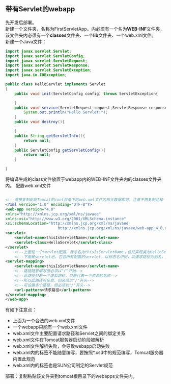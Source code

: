 ## 带有Servlet的webapp

先开发后部署。  
新建一个文件夹，名称为FirstServletApp。内必须有一个名为**WEB-INF**文件夹，该文件夹内必须有一个**classes**文件夹、一个**lib**文件夹、一个web.xml文件。  
新建一个Java文件：

```java
import javax.servlet.Servlet;
import javax.servlet.ServletConfig;
import javax.servlet.ServletRequest;
import javax.servlet.ServletResponse;
import javax.servlet.ServletException;
import java.io.IOException;

public class HelloServlet implements Servlet
{
    public void init(ServletConfig config) throws ServletException{

    }
    public void service(ServletRequest request,ServletResponse response) throws IOException,ServletException{
        System.out.println("Hello Servlet!");
    }
    public void destroy(){

    }
    public String getServletInfo(){
        return null;
    }
    public ServletConfig getServletConfig(){
        return null;
    }

}
```

将编译生成的class文件放置于webapp内的WEB-INF文件夹内的classes文件夹内。
配置web.xml文件

```xml

<!--直接复制粘贴Tomcat的conf目录下的web.xml文件内相关数据即可，注意不用复制注释-->
<?xml version="1.0" encoding="UTF-8"?>
<web-app version="4.0" 
xmlns="http://xmlns.jcp.org/xml/ns/javaee"
xmlns:xsi="http://www.w3.org/2001/XMLSchema-instance"
xsi:schemaLocation="http://xmlns.jcp.org/xml/ns/javaee
                       http://xmlns.jcp.org/xml/ns/javaee/web-app_4_0.xsd">
<servlet>
    <servlet-name>thisIsServletName</servlet-name>
    <servlet-class>HelloServlet</servlet-class>
</servlet>
    <!--上面是一个servlet配置，标志名为thisIsServletName；依托实现类为HelloServlet-->
    <!--下面是servlet池，包含所有配置的servlet，以标志名识别，以请求路径为别名，此别名是访问时的输入名-->
<servlet-mapping>
    <servlet-name>thisIsServletName</servlet-name>
    <!--路径随意编写但必须以"/"开始-->
    <!--此路径只是一个虚拟路径，只是代表一个资源的名称-->
    <!--所以此路径可任意，但必须以"/"开头-->
    <!--可设置多个路径，但必须以"/"开头-->
    <url-pattern>请求路径</url-pattern>
</servlet-mapping>
</web-app>
```

有如下注意点：

* 上面为一个合法的web.xml文件
* 一个webapp只能有一个web.xml文件
* web.xml文件主要配置请求路径和Servlet之间的绑定关系
* web.xml文件在Tomcat服务器启动阶段被解析
* web.xml文件解析失败，会导致webapp启动失败
* web.xml内的标签不能随意编写，要按照*.xsd中的规范编写，Tomcat服务器内置此规范
* web.xml内的标签也是SUN公司制定的Servlet规范

部署：复制粘贴该文件夹到tomcat根目录下的webapps文件夹内。
